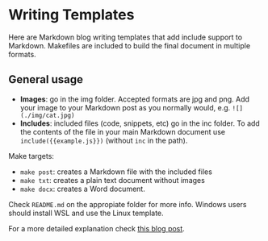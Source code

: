# Writing Templates

Here are Markdown blog writing templates that add include support to Markdown. Makefiles are included to build the final document in multiple formats.

## General usage

- **Images**: go in the img folder. Accepted formats are jpg and png. Add your image to your Markdown post as you normally would, e.g. `![](./img/cat.jpg)`
- **Includes**: included files (code, snippets, etc) go in the inc folder. To add the contents of the file in your main Markdown document use `include({{example.js}})` (without `inc` in the path).

Make targets:
- `make post`: creates a Markdown file with the included files
- `make txt`: creates a plain text document without images
- `make docx`: creates a Word document.

Check `README.md` on the appropiate folder for more info. Windows users should install WSL and use the Linux template.

For a more detailed explanation check [this blog post]().

